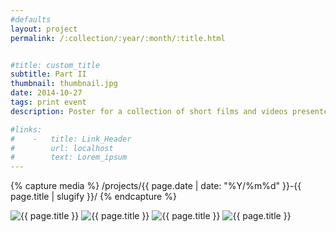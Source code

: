 ```yaml
---
#defaults
layout: project
permalink: /:collection/:year/:month/:title.html


#title: custom_title
subtitle: Part II
thumbnail: thumbnail.jpg
date: 2014-10-27
tags: print event
description: Poster for a collection of short films and videos presented at REDCAT as part of the Jack H. Skirball Series (collaboration with <a href="http://brianthompsen.com" target="_blank">Brian Thompsen</a>). Focusing on stories from the Black diaspora, this second installment of <a href="http://www.redcat.org/event/black-radical-imagination-ii" target="_blank">"The Black Radical Imagination"</a> is a collection of short films and videos about communing with the spiritual realm as a historical practice and point of collective memory.

#links:
#    -   title: Link_Header
#        url: localhost
#        text: Lorem_ipsum
---
```


<!-- set project media path -->
{% capture media %}
    /projects/{{ page.date | date: "%Y/%m%d" }}-{{ page.title | slugify }}/
{% endcapture %}
<!-- end -->

<!-- media -->
<img class="span8" src="{{ site.data.global_assets.placeholder }}" data-src="{{media|strip}}bri-redcat-1.jpg" alt="{{ page.title }}">
<img class="span8" src="{{ site.data.global_assets.placeholder }}" data-src="{{media|strip}}bri-redcat-2.jpg" alt="{{ page.title }}">
<img class="span8" src="{{ site.data.global_assets.placeholder }}" data-src="{{media|strip}}bri-redcat-3.jpg" alt="{{ page.title }}">
<img class="span8" src="{{ site.data.global_assets.placeholder }}" data-src="{{media|strip}}bri-redcat-4.jpg" alt="{{ page.title }}">
